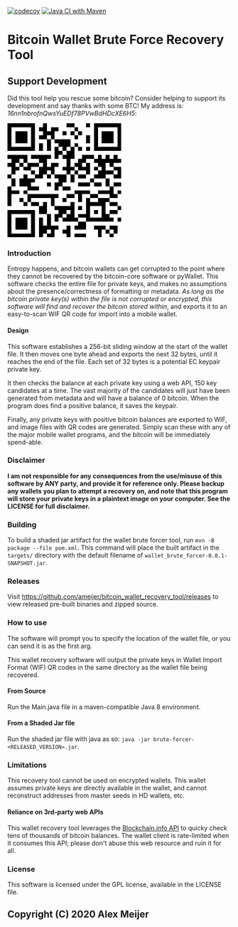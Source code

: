 [![codecov](https://codecov.io/gh/ameijer/bitcoin_wallet_recovery_tool/branch/master/graph/badge.svg?token=JikobBPFh5)](https://codecov.io/gh/ameijer/bitcoin_wallet_recovery_tool)
[![Java CI with Maven](https://github.com/ameijer/bitcoin_wallet_recovery_tool/actions/workflows/maven.yml/badge.svg?branch=master)](https://github.com/ameijer/bitcoin_wallet_recovery_tool/actions/workflows/maven.yml)

# Bitcoin Wallet Brute Force Recovery Tool

## Support Development

Did this tool help you rescue some bitcoin? Consider helping to support its development and say thanks with some BTC! My address is: *16nn1nbrofnQwsYuEDf78PVwBdHDcXE6H5*:

![Address](address.png)

### Introduction

Entropy happens, and bitcoin wallets can get corrupted to the point where they cannot be recovered by the bitcoin-core software or pyWallet. This software checks the entire file for private keys, and makes no assumptions about the presence/correctness of formatting or metadata. _As long as the bitcoin private key(s) within the file is not corrupted or encrypted, this software will find and recover the bitcoin stored within_, and exports it to an easy-to-scan WIF QR code for import into a mobile wallet.

#### Design

This software establishes a 256-bit sliding window at the start of the wallet file. It then moves one byte ahead and exports the next 32 bytes, until it reaches the end of the file. Each set of 32 bytes is a potential EC keypair private key. 

It then checks the balance at each private key using a web API, 150 key candidates at a time. The vast majority of the candidates will just have been generated from metadata and will have a balance of 0 bitcoin. When the program does find a positive balance, it saves the keypair. 

Finally, any private keys with positive bitcoin balances are exported to WIF, and image files with QR codes are generated. Simply scan these with any of the major mobile wallet programs, and the bitcoin will be immediately spend-able. 

### Disclaimer

**I am not responsible for any consequences from the use/misuse of this software by ANY party, and provide it for reference only. Please backup any wallets you plan to attempt a recovery on, and note that this program will store your private keys in a plaintext image on your computer. See the LICENSE for full disclaimer.**

### Building 

To build a shaded jar artifact for the wallet brute forcer tool, run `mvn -B package --file pom.xml`. This command will place the built artifact in the `targets/` directory with the default filename of `wallet_brute_forcer-0.0.1-SNAPSHOT.jar`. 

### Releases

Visit https://github.com/ameijer/bitcoin_wallet_recovery_tool/releases to view released pre-built binaries and zipped source.

### How to use

The software will prompt you to specify the location of the wallet file, or you can send it is as the first arg. 

This wallet recovery software will output the private keys in Wallet Import Format (WIF) QR codes in the same directory as the wallet file being recovered. 

#### From Source

Run the Main.java file in a maven-compatible Java 8 environment. 

#### From a Shaded Jar file

Run the shaded jar file with java as so: `java -jar brute-forcer-<RELEASED_VERSION>.jar`.

### Limitations

This recovery tool cannot be used on encrypted wallets. This wallet assumes private keys are directly available in the wallet, and cannot reconstruct addresses from master seeds in HD wallets, etc. 

#### Reliance on 3rd-party web APIs

This wallet recovery tool leverages the [Blockchain.info API](https://blockchain.info/api) to quicky check tens of thousands of bitcoin balances. The wallet client is rate-limited when it consumes this API; please don't abuse this web resource and ruin it for all. 

### License 

This software is licensed under the GPL license, available in the LICENSE file. 

## Copyright (C) 2020 Alex Meijer
